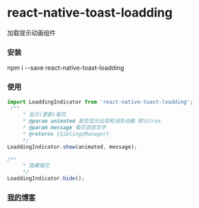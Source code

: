 # react-native-toast-loadding
加载提示动画组件

### 安装
npm i --save react-native-toast-loadding

### 使用
```javascript
import LoaddingIndicator from 'react-native-toast-loadding';
 /**
     * 显示(更新)菊花
     * @param animated 是否显示出现和消失动画 默认true
     * @param message 菊花底部文字
     * @returns {SiblingsManager}
     */
LoaddingIndicator.show(animated, message);

/**
     * 隐藏菊花
     */
LoaddingIndicator.hide();

```


### [我的博客](http://blog.sina.com.cn/s/articlelist_6078695441_0_1.html)
